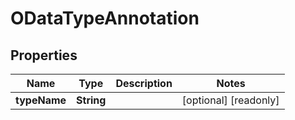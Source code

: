 

# ODataTypeAnnotation


## Properties

| Name | Type | Description | Notes |
|------------ | ------------- | ------------- | -------------|
|**typeName** | **String** |  |  [optional] [readonly] |



